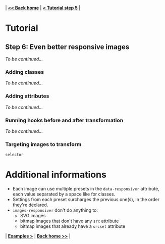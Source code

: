 | **[<< Back home](/images-responsiver/#documentation)** | **[< Tutorial step 5](/images-responsiver/tutorial-05-images-urls.html)** |

# Tutorial

## Step 6: Even better responsive images

_To be continued…_

### Adding classes

_To be continued…_

### Adding attributes

_To be continued…_

<!-- https://web.dev/native-lazy-loading/ -->

### Running hooks before and after transformation

_To be continued…_

### Targeting images to transform

`selector`

# Additional informations

- Each image can use multiple presets in the `data-responsiver` attribute, each value separated by a space like for classes.
- Settings from each preset surcharges the previous one(s), in the order they're declared.
- `images-responsiver` don't do anything to:
  - SVG images
  - bitmap images that don't have any `src` attribute
  - bitmap images that already have a `srcset` attribute

| **[Examples >](/images-responsiver/examples.html)** | **[Back home >>](/images-responsiver/#documentation)** |
